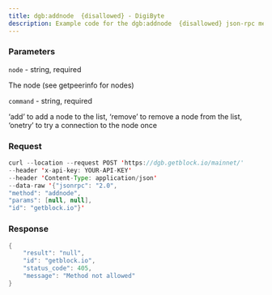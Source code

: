 ```yaml
---
title: dgb:addnode  {disallowed} - DigiByte
description: Example code for the dgb:addnode  {disallowed} json-rpc method. Сomplete guide on how to use dgb:addnode  {disallowed} json-rpc in GetBlock.io Web3 documentation.
---
```


### Parameters


`node` - string, required

The node (see getpeerinfo for nodes)

`command` - string, required

‘add’ to add a node to the list, ‘remove’ to remove a node from the
list, ‘onetry’ to try a connection to the node once

### Request

``` java
curl --location --request POST 'https://dgb.getblock.io/mainnet/' 
--header 'x-api-key: YOUR-API-KEY' 
--header 'Content-Type: application/json' 
--data-raw '{"jsonrpc": "2.0",
"method": "addnode",
"params": [null, null],
"id": "getblock.io"}'
```

###  Response

``` java
{
    "result": "null",
    "id": "getblock.io",
    "status_code": 405,
    "message": "Method not allowed"
}
```

